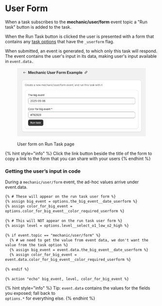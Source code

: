 # User Form

When a task subscribes to the **mechanic/user/form** event topic a "Run task" button is added to the task.

When the Run Task button is clicked the user is presented with a form that contains any [task options](options/) that have the `_userform` flag.&#x20;

When submitted, an event is generated, to which only this task will respond. The event contains the user's input in its data, making user's input available in `event.data.`

<figure><img src="../../.gitbook/assets/image (1).png" alt=""><figcaption><p>User form on Run Task page</p></figcaption></figure>

{% hint style="info" %}
Click the link button beside the title of the form to copy a link to the form that you can share with your users
{% endhint %}

### Getting the user’s input in code

During a `mechanic/user/form` event, the ad-hoc values arrive under event.data.

```liquid
{% # These will appear on the run task user form %}
{% assign big_event = options.the_big_event__date_userform %}
{% assign color_for_big_event = options.color_for_big_event__color_required_userform %}

{% # This will NOT appear on the run task user form %}
{% assign level = options.level__select_o1_low_o2_high %}

{% if event.topic == "mechanic/user/form" %}
  {% # we need to get the value from event data, we don't want the value from the task option %}
  {% assign big_event = event.data.the_big_event__date_userform %}
  {% assign color_for_big_event = event.data.color_for_big_event__color_required_userform %}

{% endif %}

{% action "echo" big_event, level, color_for_big_event %}
```

{% hint style="info" %}
Tip: `event.data` contains the values for the fields you exposed; fall back to\
`options.*` for everything else.
{% endhint %}
